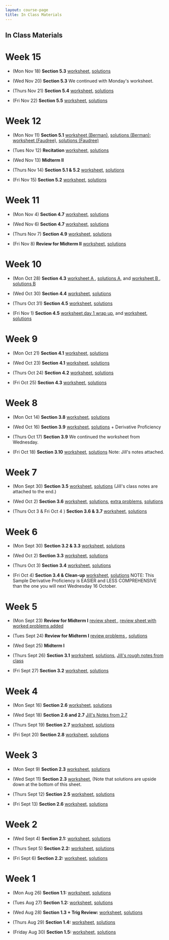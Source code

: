 ```yaml
---
layout: course-page
title: In Class Materials
---
```


## In Class Materials
# Week 15

* (Mon Nov 18) **Section 5.3** [worksheet](assets/materials/Fall2019/Worksheet-5-3-FTC-1.pdf), [solutions](assets/materials/Fall2019/Worksheet-5-3-FTC-1-s.pdf)

* (Wed Nov 20) **Section 5.3** We continued with Monday's worksheet.

* (Thurs Nov 21) **Section 5.4** [worksheet](assets/materials/Fall2019/Worksheet-5-4.pdf), [solutions](assets/materials/Fall2019/Worksheet-5-4-s.pdf)

* (Fri Nov 22) **Section 5.5** [worksheet](assets/materials/Fall2019/Worksheet-5-5.pdf), [solutions](assets/materials/Fall2019/Worksheet-5-5-s.pdf)


# Week 12

* (Mon Nov 11) **Section 5.1** [worksheet (Berman)](assets/materials/Fall2019/Worksheet-5-1.pdf), [solutions (Berman)](assets/materials/Fall2019/Worksheet-5-1-s.pdf);  [worksheet (Faudree)](assets/materials/Fall2019/Worksheet-5-1-alt.pdf), [solutions (Faudree)](assets/materials/Fall2019/Worksheet-5-1-alt-s.pdf)

* (Tues Nov 12) **Recitation** [worksheet](assets/materials/Fall2019/Worksheet-Ch3-Ch4-review-recitation.pdf), [solutions](assets/materials/Fall2019/Worksheet-Ch3-Ch4-review-recitation-s.pdf)

* (Wed Nov 13) **Midterm II** 

* (Thurs Nov 14) **Section 5.1 & 5.2** [worksheet](assets/materials/Fall2019/Worksheet5-2.pdf), [solutions](assets/materials/Fall2019/Worksheet5-2-s.pdf)

* (Fri Nov 15) **Section 5.2** [worksheet](assets/materials/Fall2019/Worksheet5-2Part2.pdf), [solutions](assets/materials/Fall2019/Worksheet5-2Part2-s.pdf)

# Week 11

* (Mon Nov 4) **Section 4.7** [worksheet](assets/materials/Fall2019/worksheet-4-7-day1.pdf), [solutions](assets/materials/Fall2019/worksheet-4-7-day1-s.pdf)

* (Wed Nov 6) **Section 4.7** [worksheet](assets/materials/Fall2019/worksheet-4-7-day2-moreSpace.pdf), [solutions](assets/materials/Fall2019/worksheet-4-7-day2-s.pdf)

* (Thurs Nov 7) **Section 4.9** [worksheet](assets/materials/Fall2019/worksheet-4-9.pdf), [solutions](assets/materials/Fall2019/worksheet-4-9-s.pdf)

* (Fri Nov 8) **Review for Midterm II** [worksheet](assets/materials/Fall2019/Ch_3-and-4_Review-in-class.pdf), [solutions](assets/materials/Fall2019/Ch_3-and-4_Review-in-class-s.pdf)

# Week 10

* (Mon Oct 28) **Section 4.3** [worksheet A ](assets/materials/Fall2019/Worksheet-4-3b.pdf), [solutions A](assets/materials/Fall2019/Worksheet-4-3b-s.pdf), and  [worksheet B ](assets/materials/Fall2019/Worksheet-4-3c.pdf), [solutions B](assets/materials/Fall2019/Worksheet-4-3c-s.pdf)

* (Wed Oct 30) **Section 4.4** [worksheet](assets/materials/Fall2019/worksheet-4-4_Indeterminant-Forms-and-Lhospitals-Rule.pdf), [solutions](assets/materials/Fall2019/worksheet-4-4_Indeterminant-Forms-and-Lhospitals-Rule-s.pdf)

* (Thurs Oct 31) **Section 4.5** [worksheet](assets/materials/Fall2019/worksheet-4-5-day1.pdf), [solutions](assets/materials/Fall2019/worksheet-4-5-day1-s.pdf)

* (Fri Nov 1) **Section 4.5** [worksheet day 1 wrap up](assets/materials/Fall2019/worksheet-4-5-day1-wrapup.pdf), and [worksheet](assets/materials/Fall2019/worksheet-4-5-day2.pdf), [solutions](assets/materials/Fall2019/Worksheet-4-5b-Sols.pdf)


# Week 9

* (Mon Oct 21) **Section 4.1** [worksheet](assets/materials/Fall2019/Worksheet-4-1.pdf), [solutions](assets/materials/Fall2019/Worksheet-4-1-s.pdf)

* (Wed Oct 23) **Section 4.1** [worksheet](assets/materials/Fall2019/Worksheet-4-1-day-2.pdf), [solutions](assets/materials/Fall2019/Worksheet-4-1-day-2-s.pdf)

* (Thurs Oct 24) **Section 4.2** [worksheet](assets/materials/Fall2019/Worksheet-4-2.pdf), [solutions](assets/materials/Fall2019/Worksheet-4-2-s.pdf)

* (Fri Oct 25) **Section 4.3** [worksheet](assets/materials/Fall2019/Worksheet-4-3a.pdf), [solutions](assets/materials/Fall2019/Worksheet-4-3a-filled.pdf)

# Week 8

* (Mon Oct 14) **Section 3.8** [worksheet](assets/materials/Fall2019/Worksheet-3-8.pdf), [solutions](assets/materials/Fall2019/Worksheet-3-8-s.pdf)

* (Wed Oct 16) **Section 3.9** [worksheet](assets/materials/Fall2019/Worksheet-3-9.pdf), [solutions](assets/materials/Fall2019/Worksheet-3-9-Sols.pdf) + Derivative Proficiency

* (Thurs Oct 17) **Section 3.9** We continued the worksheet from Wednesday.

* (Fri Oct 18) **Section 3.10** [worksheet](assets/materials/Fall2019/Worksheet-3-10.pdf), [solutions](assets/materials/Fall2019/Worksheet-3-10-s.pdf) Note: Jill's notes attached.

# Week 7

* (Mon Sept 30) **Section 3.5** [worksheet](assets/materials/Fall2019/Worksheet-3-5.pdf), [solutions](assets/materials/Fall2019/Worksheet-3-5-s-j-notes.pdf) (Jill's class notes are attached to the end.)

* (Wed Oct 2) **Section 3.6**  [worksheet](assets/materials/Fall2019/Worksheet-3-6.pdf), [solutions](assets/materials/Fall2019/Worksheet-3-6-s.pdf), [extra problems](assets/materials/Fall2019/W-3-6-extra.pdf), [solutions](assets/materials/Fall2019/W-3-6-extra-s.pdf)

* (Thurs Oct 3 & Fri Oct 4 ) **Section 3.6 & 3.7** [worksheet](assets/materials/Fall2019/Worksheet-3-6-and-3.7.pdf), [solutions](assets/materials/Fall2019/Worksheet-3-6-and-3.7-s.pdf)

# Week 6

* (Mon Sept 30) **Section 3.2 & 3.3** [worksheet](assets/materials/Fall2019/Worksheet-3-3.pdf), [solutions](assets/materials/Fall2019/Worksheet-3-3-s.pdf)

* (Wed Oct 2) **Section 3.3**  [worksheet](assets/materials/Fall2019/Worksheet-3-3-day-2.pdf), [solutions](assets/materials/Fall2019/Worksheet-3-3-day-2-filled.pdf)

* (Thurs Oct 3) **Section 3.4** [worksheet](assets/materials/Fall2019/Worksheet-3-4.pdf), [solutions](assets/materials/Fall2019/Worksheet-3-4-s.pdf)

* (Fri Oct 4) **Section 3.4 & Clean-up** [worksheet](assets/materials/Fall2019/Worksheet-3.1-3.4-cleanup(sampleDerivProf).pdf), [solutions](assets/materials/Fall2019/Worksheet-3.1-3.4-cleanup(sampleDerivProf)-s.pdf) NOTE: This Sample Derivative Proficiency is EASIER and LESS COMPREHENSIVE than the one you will next Wednesday 16 October.

# Week 5

* (Mon Sept 23) **Review for Midterm I** [review sheet ](assets/materials/Fall2019/Midterm-1-in-lecture-Review.pdf), [review sheet with worked problems added ](assets/materials/Fall2019/Midterm-1-in-lecture-Review-s.pdf)

* (Tues Sept 24) **Review for Midterm I**  [review problems ](assets/materials/Fall2019/Midterm-1-Recitation-Review.pdf), [solutions](assets/materials/Fall2019/Midterm-1-Recitation-Review-s.pdf)

* (Wed Sept 25) **Midterm I** 

* (Thurs Sept 26) **Section 3.1** [worksheet](assets/materials/Fall2019/Worksheet-3-1-modified.pdf), [solutions](assets/materials/Fall2019/Worksheet-3-1-s.pdf), [Jill's rough notes from class](assets/materials/Fall2019/Worksheet-3-1-notes.pdf)

* (Fri Sept 27) **Section 3.2** [worksheet](assets/materials/Fall2019/Worksheet-3-2.pdf), [solutions](assets/materials/Fall2019/Worksheet-3-2-s.pdf)

# Week 4

* (Mon Sept 16) **Section 2.6** [worksheet](assets/materials/Fall2019/Worksheet-2-6-Limits-at-Infinity-Day2.pdf), [solutions](assets/materials/Fall2019/Worksheet-2-6-Limits-at-Infinity-Day2-filled.pdf)

* (Wed Sept 18) **Section 2.6 and 2.7** [Jill's Notes from 2.7](assets/materials/Fall2019/Notes-2-7.pdf)

* (Thurs Sept 19) **Section 2.7** [worksheet](assets/materials/Fall2019/Worksheet-2-7-derivatives-rates-of-change.pdf), [solutions](assets/materials/Fall2019/Worksheet-2-7-derivatives-rates-of-change-filled.pdf)

* (Fri Sept 20) **Section 2.8** [worksheet](assets/materials/Fall2019/Worksheet-2-8-GraphicalDerivatives.pdf), [solutions](assets/materials/Fall2019/Worksheet-2-8-GraphicalDerivatives-Solutions.pdf)

# Week 3

* (Mon Sept 9) **Section 2.3** [worksheet](assets/materials/Fall2019/Worksheet_2-3.pdf), [solutions](assets/materials/Fall2019/Worksheet_2-3-soln.pdf)

* (Wed Sept 11) **Section 2.3** [worksheet](assets/materials/Fall2019/Worksheet-2-3-CommonLimitMistakes.pdf), (Note that solutions are upside down at the bottom of this sheet.

* (Thurs Sept 12) **Section 2.5** [worksheet](assets/materials/Fall2019/Worksheet_2-5.pdf), [solutions](assets/materials/Fall2019/Worksheet_2-5-filled.pdf)

* (Fri Sept 13) **Section 2.6** [worksheet](assets/materials/Fall2019/Worksheet-2-6-Limits-at-Infinity.pdf), [solutions](assets/materials/Fall2019/Worksheet-2-6-Limits-at-Infinity-solutions.pdf)

# Week 2

* (Wed Sept 4) **Section 2.1:**   [worksheet](assets/materials/Fall2019/Worksheet-2-1.pdf), [solutions](assets/materials/Fall2019/Worksheet-2-1-soln.pdf)

* (Thurs Sept 5) **Section 2.2:**   [worksheet](assets/materials/Fall2019/Worksheet-2-2.pdf), [solutions](assets/materials/Fall2019/Worksheet-2-2-filled.pdf)

* (Fri Sept 6) **Section 2.2:**   [worksheet](assets/materials/Fall2019/Worksheet-2-2-day-2.pdf), [solutions](assets/materials/Fall2019/Worksheet-2-2-day2-filled.pdf)

#  Week 1

* (Mon Aug 26) **Section 1.1:** [worksheet](assets/materials/Fall2019/Worksheet_1-1.pdf), [solutions](assets/materials/Fall2019/Worksheet_1-1-solns.pdf)

* (Tues Aug 27) **Section 1.2:**   [worksheet](assets/materials/Fall2019/M251_first_recitation_sect-1-2.pdf), [solutions](assets/materials/Fall2019/M251_first_recitation_sect-1-2solns.pdf)

* (Wed Aug 28) **Section 1.3 + Trig Review:**   [worksheet](assets/materials/Fall2019/1-3-Transformations-and-Trig_review.pdf), [solutions](assets/materials/Fall2019/1-3-Transformations-and-Trig_review-filled.pdf)

* (Thurs Aug 29) **Section 1.4:**   [worksheet](assets/materials/Fall2019/Worksheet-1-4.pdf), [solutions](assets/materials/Fall2019/Worksheet-1-4-filled.pdf)

* (Friday Aug 30) **Section 1.5:**   [worksheet](assets/materials/Fall2019/Worksheet-1-5.pdf), [solutions](assets/materials/Fall2019/Worksheet-1-5-filled.pdf)


<!-- To start using WebAssign, you will need two codes: -->

<!-- 1. Our Class Key: **uaf 1299 0905**  -->

<!-- 2. Your personal WebAssign access code.  Texts purchased from the UAF  bookstore include one; otherwise, a code can be purchased from WebAssign directly.  -->

<!-- Note WebAssign can be used for two weeks in a "trial" period which ends Sunday September 8 2019.  You can take advantage of this period if you are uncertain about you placement in this class.  -->

<!-- <div style="padding-top: 20px"></div>  -->
<!-- <center><a class="button" href="https://webassign.net">Go To WebAssign</a></center>  -->
